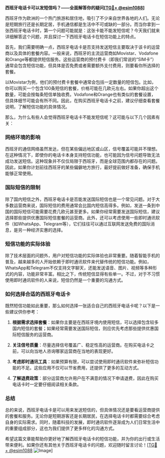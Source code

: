 **西班牙电话卡可以发短信吗？——全面解答你的疑问[[TG💪+ @esim1088](https://t.me/s/esim1088)]**

西班牙作为欧洲的一个热门旅游和居住地，吸引了不少来自世界各地的人们。无论是短期旅行还是长期定居，手机通信都是生活中不可或缺的一部分。而当你拿到一张西班牙电话卡时，第一个问题可能就是：这张卡能不能发短信呢？今天我们就来详细解答这个问题，并且探讨一下西班牙电话卡在短信功能上的特点。

首先，我们需要明确一点，西班牙电话卡是否支持发送短信主要取决于该卡的运营商以及具体的套餐内容。一般来说，西班牙的主流运营商如Movistar、Vodafone和Orange等都提供短信服务。这些运营商的预付费卡（即我们常说的“SIM卡”）通常会包含短信功能，但具体是否免费或者需要额外支付费用，则要看你所选择的套餐。

以Movistar为例，他们的预付费卡套餐中通常会包括一定数量的短信包。比如，你可以购买一个包含100条短信的套餐，价格可能在几欧元左右。如果你超出这个数量，可能会按每条短信单独收费。Vodafone和Orange也有类似的套餐设置，但具体细节可能会有所不同。因此，在购买西班牙电话卡之前，建议仔细查看套餐说明，了解短信功能的具体情况。

那么，为什么有些人会觉得西班牙电话卡不能发短信呢？这可能与以下几个因素有关：

### **网络环境的影响**
西班牙的通信网络虽然发达，但在某些偏远地区或山区，信号覆盖可能并不理想。在这种情况下，即使你的电话卡本身支持短信功能，也可能因为信号问题导致无法成功发送短信。这种现象并不仅仅局限于西班牙，而是全球范围内都存在的问题。因此，如果你计划前往西班牙的某些偏僻地方旅行，最好提前做好准备，确保手机能够正常使用。

### **国际短信的限制**
除了国内短信之外，西班牙电话卡是否能发送国际短信也是一个常见问题。对于大多数运营商来说，国际短信的费用通常会比国内短信高得多。例如，发送一条到中国的国际短信可能需要花费几欧元甚至更多。如果你经常需要发送国际短信，建议选择那些提供优惠国际短信套餐的运营商。此外，还可以考虑使用一些即时通讯软件（如WhatsApp、Telegram等），它们往往可以通过互联网发送免费的国际消息，是另一种经济实惠的选择。

### **短信功能的实际体验**
除了技术层面的问题外，用户对短信功能的实际体验也非常重要。随着智能手机的普及，越来越多的人开始依赖于即时通讯软件来代替传统的短信功能。例如，WhatsApp和Telegram不仅支持文字聊天，还能发送语音、图片、视频等多种形式的内容，功能非常丰富。相比之下，传统短信显得有些单一。不过，对于不习惯使用即时通讯软件的人来说，短信仍然是一个重要的沟通方式。

### **如何选择合适的西班牙电话卡**
既然短信功能如此重要，那么如何选择一张适合自己的西班牙电话卡呢？以下是一些建议供你参考：

1. **根据需求选择套餐**：如果你主要是在西班牙境内使用短信，可以选择包含较多国内短信的套餐；如果经常需要发送国际短信，则应优先考虑那些提供优惠国际短信服务的运营商。
   
2. **关注信号质量**：尽量选择信号覆盖广、稳定性高的运营商。在购买电话卡之前，可以向当地人咨询哪家运营商在当地的表现更好。

3. **考虑即时通讯工具**：如果预算有限，可以尝试使用即时通讯软件来弥补短信功能的不足。这些应用不仅可以节省费用，还提供了更多的互动方式。

4. **了解退费政策**：部分运营商允许用户在不满意的情况下申请退费，因此在购买电话卡时一定要仔细阅读相关条款。

### **总结**
总的来说，西班牙电话卡是可以用来发送短信的，但具体情况还是要看运营商提供的套餐和服务。无论你是短期游客还是长期居民，在选择电话卡时都需要综合考虑自身的实际需求。同时，随着科技的发展，即时通讯软件逐渐成为人们日常生活中的重要组成部分，这也为我们提供了更多样化的沟通方式。

希望这篇文章能帮助你更好地了解西班牙电话卡的短信功能，并为你的出行或生活带来便利。如果你还有其他关于西班牙电话卡的问题，欢迎随时留言讨论！[[TG💪+ @esim1088](https://t.me/s/esim1088) ![Image](https://i.postimg.cc/4NQfJmqS/Snipaste-2025-05-13-00-14-12.png)]